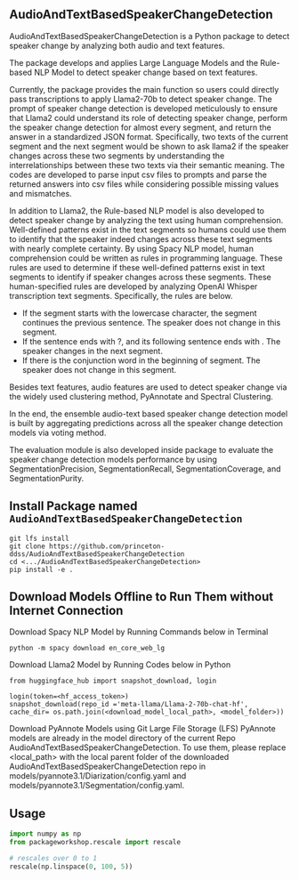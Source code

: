 ## AudioAndTextBasedSpeakerChangeDetection #
AudioAndTextBasedSpeakerChangeDetection is a Python package to detect speaker change by analyzing both audio and text features.

The package develops and applies Large Language Models and the Rule-based NLP Model to detect speaker change based on text features. 

Currently, the package provides the main function so users could directly pass transcriptions to apply Llama2-70b to detect speaker change. The prompt of speaker change detection 
is developed meticulously to ensure that Llama2 could understand its role of detecting speaker change, perform the speaker change detection for almost every segment, and return the answer in a standardized JSON format. 
Specifically, two texts of the current segment and the next segment would be shown to ask llama2 if the speaker changes across these two segments by understanding the interrelationships 
between these two texts via their semantic meaning. The codes are developed to parse input csv files to prompts and parse the returned answers into csv files
while considering possible missing values and mismatches. 

In addition to Llama2, the Rule-based NLP model is also developed to detect speaker change by analyzing the text using human comprehension. Well-defined patterns exist in the text segments 
so humans could use them to identify that the speaker indeed changes across these text segments with nearly complete certainty. 
By using Spacy NLP model, human comprehension could be written as rules in programming language. 
These rules are used to determine if these well-defined patterns exist in text segments to identify if speaker changes across these segments. 
These human-specified rules are developed by analyzing OpenAI Whisper transcription text segments. Specifically, the rules are below.
 * If the segment starts with the lowercase character, the segment continues the previous sentence. The speaker does not change in this segment.
 * If the sentence ends with ?, and its following sentence ends with . The speaker changes in the next segment.
 * If there is the conjunction word in the beginning of segment. The speaker does not change in this segment.

Besides text features, audio features are used to detect speaker change via the widely used clustering method, PyAnnotate and Spectral Clustering.

In the end, the ensemble audio-text based speaker change detection model is built by aggregating predictions across all the speaker change detection models via voting method.

The evaluation module is also developed inside package to evaluate the speaker change detection models performance by using SegmentationPrecision,
SegmentationRecall, SegmentationCoverage, and SegmentationPurity.



## Install Package named `AudioAndTextBasedSpeakerChangeDetection` 
```
git lfs install
git clone https://github.com/princeton-ddss/AudioAndTextBasedSpeakerChangeDetection
cd <.../AudioAndTextBasedSpeakerChangeDetection>
pip install -e .
```

## Download Models Offline to Run Them without Internet Connection
Download Spacy NLP Model by Running Commands below in Terminal
```
python -m spacy download en_core_web_lg
```

Download Llama2 Model by Running Codes below in Python
```
from huggingface_hub import snapshot_download, login

login(token=<hf_access_token>)
snapshot_download(repo_id ='meta-llama/Llama-2-70b-chat-hf',  cache_dir= os.path.join(<download_model_local_path>, <model_folder>))
```

Download PyAnnote Models using Git Large File Storage (LFS)
PyAnnote models are already in the model directory of the current Repo AudioAndTextBasedSpeakerChangeDetection. To use them, please replace
<local_path> with the local parent folder of the downloaded AudioAndTextBasedSpeakerChangeDetection repo in models/pyannote3.1/Diarization/config.yaml and
models/pyannote3.1/Segmentation/config.yaml.


## Usage
```python
import numpy as np
from packageworkshop.rescale import rescale

# rescales over 0 to 1
rescale(np.linspace(0, 100, 5))
```
